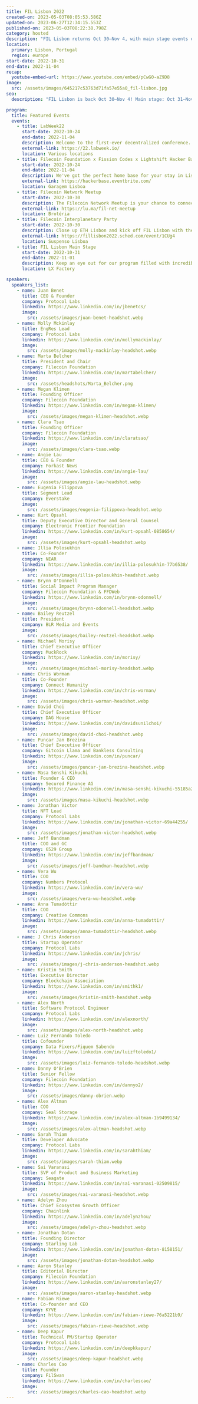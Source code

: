 ```yaml
---
title: FIL Lisbon 2022
created-on: 2023-05-03T08:05:53.586Z
updated-on: 2023-06-27T12:34:15.553Z
published-on: 2023-05-03T08:22:38.798Z
category: hosted
description: "FIL Lisbon returns Oct 30–Nov 4, with main stage events on Oct 31 & Nov 1 at LX Factory.Join us for two days of powerful talks, panels, and hands-on workshops led by top voices in the Filecoin ecosystem. Explore FVM, NFTs, the metaverse, and more—with insights designed to put you at the center of Web3 innovation. The week also includes city-wide meetups, hackathons, happy hours, and more—connecting developers, storage providers, investors, and partners through tech, music, and fun."
location:
  primary: Lisbon, Portugal
  region: europe
start-date: 2022-10-31
end-date: 2022-11-04
recap:
  youtube-embed-url: https://www.youtube.com/embed/pCwG0-aZ9D8
image:
  src: /assets/images/645217c53763d71fa57e55a0_fil-lisbon.jpg
seo:
  description: "FIL Lisbon is back Oct 30–Nov 4! Main stage: Oct 31–Nov 1 at LX Factory. Join top voices in Web3 for talks, panels, workshops, hackathons, and more. Explore FVM, NFTs, the metaverse & beyond."

program:
  title: Featured Events
  events:
    - title: LabWeek22
      start-date: 2022-10-24
      end-date: 2022-11-04
      description: Welcome to the first-ever decentralized conference. Teams in the network will spin up dozens of events over a 10-day period, including research-focused seminars, engineering workshops, summits, unconferences, and celebrations.
      external-link: https://22.labweek.io/
      location: Various locations
    - title: Filecoin Foundation x Fission Codes x Lightshift Hacker Base
      start-date: 2022-10-24
      end-date: 2022-11-04
      description: We've got the perfect home base for your stay in Lisbon. Visit our co-working space to catch a lightning talk or participate in workshops with developers and the web3 community.
      external-link: https://hackerbase.eventbrite.com/
      location: Garagem Lisboa
    - title: Filecoin Network Meetup
      start-date: 2022-10-30
      description: The Filecoin Network Meetup is your chance to connect with people and teams from across the Filecoin ecosystem -- storage providers, developers, investors, and storage clients alike!
      external-link: https://lu.ma/fil-net-meetup
      location: Brotéria
    - title: Filecoin Interplanetary Party
      start-date: 2022-10-30
      description: Close up ETH Lisbon and kick off FIL Lisbon with the entire Ethereum and Filecoin community and celebrate two years since Filecoin mainnet launch, complete with outer space-y vibes! Find more details HERE.
      external-link: https://fillisbon2022.sched.com/event/1CUg4
      location: Suspenso Lisboa
    - title: FIL Lisbon Main Stage
      start-date: 2022-10-31
      end-date: 2022-11-01
      description: Keep an eye out for our program filled with incredible speakers and workshops you won't want to miss.
      location: LX Factory

speakers:
  speakers_list:
    - name: Juan Benet
      title: CEO & Founder
      company: Protocol Labs
      linkedin: https://www.linkedin.com/in/jbenetcs/
      image:
        src: /assets/images/juan-benet-headshot.webp
    - name: Molly Mckinlay
      title: EngRes Lead
      company: Protocol Labs
      linkedin: https://www.linkedin.com/in/mollymackinlay/
      image:
        src: /assets/images/molly-mackinlay-headshot.webp
    - name: Marta Belcher
      title: President and Chair
      company: Filecoin Foundation
      linkedin: https://www.linkedin.com/in/martabelcher/
      image:
        src: /assets/headshots/Marta_Belcher.png
    - name: Megan Klimen
      title: Founding Officer
      company: Filecoin Foundation
      linkedin: https://www.linkedin.com/in/megan-klimen/
      image:
        src: /assets/images/megan-klimen-headshot.webp
    - name: Clara Tsao
      title: Founding Officer
      company: Filecoin Foundation
      linkedin: https://www.linkedin.com/in/claratsao/
      image:
        src: /assets/images/clara-tsao.webp
    - name: Angie Lau
      title: CEO & Founder
      company: Forkast News
      linkedin: https://www.linkedin.com/in/angie-lau/
      image:
        src: /assets/images/angie-lau-headshot.webp
    - name: Eugenia Filippova
      title: Segment Lead
      company: Everstake
      image:
        src: /assets/images/eugenia-filippova-headshot.webp
    - name: Kurt Opsahl
      title: Deputy Executive Director and General Counsel
      company: Electronic Frontier Foundation
      linkedin: https://www.linkedin.com/in/kurt-opsahl-0858654/
      image:
        src: /assets/images/kurt-opsahl-headshot.webp
    - name: Illia Polosukhin
      title: Co-Founder
      company: NEAR
      linkedin: https://www.linkedin.com/in/illia-polosukhin-77b6538/
      image:
        src: /assets/images/illia-polosukhin-headshot.webp
    - name: Brynn O'Donnell
      title: Social Impact Program Manager
      company: Filecoin Foundation & FFDWeb
      linkedin: https://www.linkedin.com/in/brynn-odonnell/
      image:
        src: /assets/images/brynn-odonnell-headshot.webp
    - name: Bailey Reutzel
      title: President
      company: BLR Media and Events
      image:
        src: /assets/images/bailey-reutzel-headshot.webp
    - name: Michael Morisy
      title: Chief Executive Officer
      company: MuckRock
      linkedin: https://www.linkedin.com/in/morisy/
      image:
        src: /assets/images/michael-morisy-headshot.webp
    - name: Chris Worman
      title: Co-Founder
      company: Connect Humanity
      linkedin: https://www.linkedin.com/in/chris-worman/
      image:
        src: /assets/images/chris-worman-headshot.webp
    - name: David Choi
      title: Chief Executive Officer
      company: DAG House
      linkedin: https://www.linkedin.com/in/davidsunilchoi/
      image:
        src: /assets/images/david-choi-headshot.webp
    - name: Puncar Jan Brezina
      title: Chief Executive Officer
      company: Gitcoin Llama and Bankless Consulting
      linkedin: https://www.linkedin.com/in/puncar/
      image:
        src: /assets/images/puncar-jan-brezina-headshot.webp
    - name: Masa Senshi Kikuchi
      title: Founder & CEO
      company: Secured Finance AG
      linkedin: https://www.linkedin.com/in/masa-senshi-kikuchi-55185a23/
      image:
        src: /assets/images/masa-kikuchi-headshot.webp
    - name: Jonathan Victor
      title: NFT Lead
      company: Protocol Labs
      linkedin: https://www.linkedin.com/in/jonathan-victor-69a44255/
      image:
        src: /assets/images/jonathan-victor-headshot.webp
    - name: Jeff Bandman
      title: COO and GC
      company: 6529 Group
      linkedin: https://www.linkedin.com/in/jeffbandman/
      image:
        src: /assets/images/jeff-bandman-headshot.webp
    - name: Vera Wu
      title: COO
      company: Numbers Protocol
      linkedin: https://www.linkedin.com/in/vera-wu/
      image:
        src: /assets/images/vera-wu-headshot.webp
    - name: Anna Tumadóttir
      title: COO
      company: Creative Commons
      linkedin: https://www.linkedin.com/in/anna-tumadottir/
      image:
        src: /assets/images/anna-tumadottir-headshot.webp
    - name: J Chris Anderson
      title: Startup Operator
      company: Protocol Labs
      linkedin: https://www.linkedin.com/in/jchris/
      image:
        src: /assets/images/j-chris-anderson-headshot.webp
    - name: Kristin Smith
      title: Executive Director
      company: Blockchain Association
      linkedin: https://www.linkedin.com/in/smithk1/
      image:
        src: /assets/images/kristin-smith-headshot.webp
    - name: Alex North
      title: Software Protocol Engineer
      company: Protocol Labs
      linkedin: https://www.linkedin.com/in/alexnorth/
      image:
        src: /assets/images/alex-north-headshot.webp
    - name: Luiz Fernando Toledo
      title: Cofounder
      company: Data Fixers/Fiquem Sabendo
      linkedin: https://www.linkedin.com/in/luizftoledo1/
      image:
        src: /assets/images/luiz-fernando-toledo-headshot.webp
    - name: Danny O'Brien
      title: Senior Fellow
      company: Filecoin Foundation
      linkedin: https://www.linkedin.com/in/dannyo2/
      image:
        src: /assets/images/danny-obrien.webp
    - name: Alex Altman
      title: COO
      company: Seal Storage
      linkedin: https://www.linkedin.com/in/alex-altman-1b9499134/
      image:
        src: /assets/images/alex-altman-headshot.webp
    - name: Sarah Thiam
      title: Developer Advocate
      company: Protocol Labs
      linkedin: https://www.linkedin.com/in/sarahthiam/
      image:
        src: /assets/images/sarah-thiam.webp
    - name: Sai Varanasi
      title: SVP of Product and Business Marketing
      company: Seagate
      linkedin: https://www.linkedin.com/in/sai-varanasi-02509815/
      image:
        src: /assets/images/sai-varanasi-headshot.webp
    - name: Adelyn Zhou
      title: Chief Ecosystem Growth Officer
      company: Chainlink
      linkedin: https://www.linkedin.com/in/adelynzhou/
      image:
        src: /assets/images/adelyn-zhou-headshot.webp
    - name: Jonathan Dotan
      title: Founding Director
      company: Starling Lab
      linkedin: https://www.linkedin.com/in/jonathan-dotan-8158151/
      image:
        src: /assets/images/jonathan-dotan-headshot.webp
    - name: Aaron Stanley
      title: Editorial Director
      company: Filecoin Foundation
      linkedin: https://www.linkedin.com/in/aaronstanley27/
      image:
        src: /assets/images/aaron-stanley-headshot.webp
    - name: Fabian Riewe
      title: Co-founder and CEO
      company: KYVE
      linkedin: https://www.linkedin.com/in/fabian-riewe-76a5221b9/
      image:
        src: /assets/images/fabian-riewe-headshot.webp
    - name: Deep Kapur
      title: Technical PM/Startup Operator
      company: Protocol Labs
      linkedin: https://www.linkedin.com/in/deepkkapur/
      image:
        src: /assets/images/deep-kapur-headshot.webp
    - name: Charles Cao
      title: Founder
      company: FilSwan
      linkedin: https://www.linkedin.com/in/charlescao/
      image:
        src: /assets/images/charles-cao-headshot.webp
---
```

